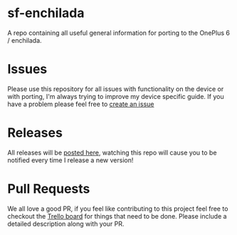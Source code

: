 # sf-enchilada

A repo containing all useful general information for porting to the OnePlus 6 / enchilada.

# Issues

Please use this repository for all issues with functionality on the device or with porting, I'm always trying to improve my device specific guide. If you have a problem please feel free to [create an issue](https://github.com/sailfish-oneplus6/sf-enchilada/issues/new)

# Releases

All releases will be [posted here](https://github.com/sailfish-oneplus6/sf-enchilada/releases), watching this repo will cause you to be notified every time I release a new version!

# Pull Requests

We all love a good PR, if you feel like contributing to this project feel free to checkout the [Trello board](https://trello.com/b/xHiboUsv/sfos-enchilada) for things that need to be done.
Please include a detailed description along with your PR.